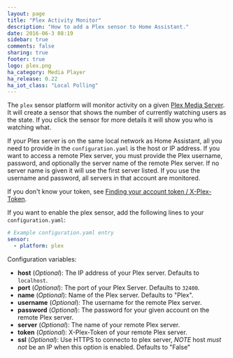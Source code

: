 ```yaml
---
layout: page
title: "Plex Activity Monitor"
description: "How to add a Plex sensor to Home Assistant."
date: 2016-06-3 08:19
sidebar: true
comments: false
sharing: true
footer: true
logo: plex.png
ha_category: Media Player
ha_release: 0.22
ha_iot_class: "Local Polling"
---
```


The `plex` sensor platform will monitor activity on a given [Plex Media Server](https://plex.tv/). It will create a sensor that shows the number of currently watching users as the state. If you click the sensor for more details it will show you who is watching what.

If your Plex server is on the same local network as Home Assistant, all you need to provide in the `configuration.yaml` is the host or IP address. If you want to access a remote Plex server, you must provide the Plex username, password, and optionally the server name of the remote Plex server. If no server name is given it will use the first server listed. If you use the username and password, all servers in that account are monitored.

If you don't know your token, see [Finding your account token / X-Plex-Token](https://support.plex.tv/hc/en-us/articles/204059436).

If you want to enable the plex sensor, add the following lines to your `configuration.yaml`:

```yaml
# Example configuration.yaml entry
sensor:
  - platform: plex
```

Configuration variables:

- **host** (*Optional*): The IP address of your Plex server. Defaults to `localhost`.
- **port** (*Optional*): The port of your Plex Server. Defaults to `32400`.
- **name** (*Optional*): Name of the Plex server. Defaults to "Plex".
- **username** (*Optional*): The username for the remote Plex server.
- **password** (*Optional*): The password for your given account on the remote Plex server.
- **server** (*Optional*): The name of your remote Plex server.
- **token** (*Optional*): X-Plex-Token of your remote Plex server.
- **ssl** (*Optional*): Use HTTPS to connecto to plex server, *NOTE* host *must not* be an IP when this option is enabled. Defaults to "False"
